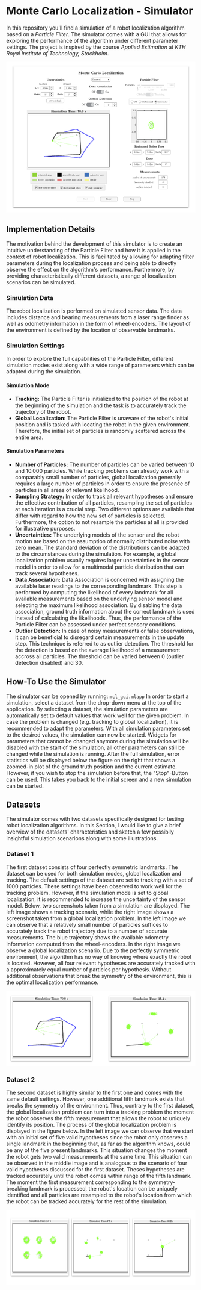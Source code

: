 # Monte Carlo Localization - Simulator

In this repository you'll find a simulation of a robot localization algorithm based on a *Particle Filter*. The simulator comes with a GUI that allows for exploring the performance of the algorithm under different parameter settings. The project is inspired by the course *Applied Estimation* at *KTH Royal Institute of Technology, Stockholm*.

<p align="center"> 
<img height="400px" src="/images/simulator_gui.png">
</p>

## Implementation Details

The motivation behind the development of this simulator is to create an intuitive understanding of the Particle Filter and how it is applied in the context of robot localization. This is facilitated by allowing for adapting filter parameters during the localization process and being able to directly observe the effect on the algorithm's performance. Furthermore, by providing characteristically different datasets, a range of localization scenarios can be simulated.

### Simulation Data

The robot localization is performed on simulated sensor data. The data includes distance and bearing measurements from a laser range finder as well as odometry information in the form of wheel-encoders. The layout of the environment is defined by the location of observable landmarks.

### Simulation Settings

In order to explore the full capabilities of the Particle Filter, different simulation modes exist along with a wide range of parameters which can be adapted during the simulation.

#### Simulation Mode
* **Tracking:** The Particle Filter is initialized to the position of the robot at the beginning of the simulation and the task is to accurately track the trajectory of the robot.
* **Global Localization:** The Particle Filter is unaware of the robot's initial position and is tasked with locating the robot in the given environment. Therefore, the initial set of particles is randomly scattered across the entire area.

#### Simulation Parameters
* **Number of Particles:** The number of particles can be varied between 10 and 10.000 particles. While tracking problems can already work with a comparably small number of particles, global localization generally requires a large number of particles in order to ensure the presence of particles in all areas of relevant likelihood.
* **Sampling Strategy:** In order to track all relevant hypotheses and ensure the effective contribution of all particles, resampling the set of particles at each iteration is a crucial step. Two different options are available that differ with regard to how the new set of particles is selected. Furthermore, the option to not resample the particles at all is provided for illustrative purposes.
* **Uncertainties:** The underlying models of the sensor and the robot motion are based on the assumption of normally distributed noise with zero mean. The standard deviation of the distributions can be adapted to the circumstances during the simulation. For example, a global localization problem usually requires larger uncertainties in the sensor model in order to allow for a multimodal particle distribution that can track several hypotheses.
* **Data Association:** Data Association is concerned with assigning the available laser readings to the corresponding landmark. This step is performed by computing the likelihood of every landmark for all available measurements based on the underlying sensor model and selecting the maximum likelihood association. By disabling the data association, ground truth information about the correct landmark is used instead of calculating the likelihoods. Thus, the performance of the Particle Filter can be assessed under perfect sensory conditions.
* **Outlier Detection:** In case of noisy measurements or false observations, it can be beneficial to disregard certain measurements in the update step. This technique is referred to as outlier detection. The threshold for the detection is based on the average likelihood of a measurement accross all particles. The threshold can be varied between 0 (outlier detection disabled) and 30.

## How-To Use the Simulator

The simulator can be opened by running: ```mcl_gui.mlapp```
In order to start a simulation, select a dataset from the drop-down menu at the top of the application.
By selecting a dataset, the simulation parameters are automatically set to default values that work well for the given problem. In case the problem is changed (e.g. tracking to global localization), it is recommended to adapt the parameters. 
With all simulation parameters set to the desired values, the simulation can now be started. Widgets for parameters that cannot be changed anymore during the simulation will be disabled with the start of the simulation, all other parameters can still be changed while the simulation is running.
After the full simulation, error statistics will be displayed below the figure on the right that shows a zoomed-in plot of the ground truth position and the current estimate. However, if you wish to stop the simulation before that, the "Stop"-Button can be used. This takes you back to the initial screen and a new simulation can be started.

## Datasets

The simulator comes with two datasets specifically designed for testing robot localization algorithms. In this Section, I would like to give a brief overview of the datasets' characteristics and sketch a few possiblly insightful simulation scenarions along with some illustrations.

### Dataset 1

The first dataset consists of four perfectly symmetric landmarks. The dataset can be used for both simulation modes, global localization and tracking. The default settings of the dataset are set to tracking with a set of 1000 particles. These settings have been observed to work well for the tracking problem. However, if the simulation mode is set to global localization, it is recommended to increase the uncertainty of the sensor model.
Below, two screenshots taken from a simulation are displayed. The left image shows a tracking scenario, while the right image shows a screenshot taken from a global localization problem. In the left image we can observe that a relatively small number of particles suffices to accurately track the robot trajectory due to a number of accurate measurements. The blue trajectory shows the available odometry information computed from the wheel-encoders.
In the right image we observe a global localization scenario. Due to the perfectly symmetric environment, the algorithm has no way of knowing where exactly the robot is located. However, all four relevant hypotheses are accurately tracked with a approximately equal number of particles per hypothesis. Without additional observations that break the symmetry of the environment, this is the optimal localization performance.

<p align="center"> 
<img height="200px" src="/images/dataset_1_illustration.png">
</p>

### Dataset 2

The second dataset is highly similar to the first one and comes with the same default settings. However, one additional fifth landmark exists that breaks the symmetry of the environment. Thus, contrary to the first dataset, the global localization problem can turn into a tracking problem the moment the robot observes the fifth measurement that allows the robot to uniquely identify its position. The process of the global localization problem is displayed in the figure below. In the left image we can observe that we start with an initial set of five valid hypotheses since the robot only observes a single landmark in the beginning that, as far as the algorithm knows, could be any of the five present landmarks. This situation changes the moment the robot gets two valid measurements at the same time. This situation can be observed in the middle image and is analogous to the scenario of four valid hypotheses discussed for the first dataset. Theses hypotheses are tracked accurately until the robot comes within range of the fifth landmark. The moment the first measurement corresponding to the symmetry-breaking landmark is processed, the robot's location can be uniquely identified and all particles are resampled to the robot's location from which the robot can be tracked accurately for the rest of the simulation.

<p align="center"> 
<img height="200px" src="/images/dataset_2_illustration.png">
</p>
